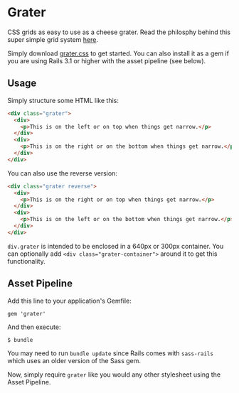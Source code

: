 # Grater

CSS grids as easy to use as a cheese grater. Read the philosphy behind this super simple grid system [here](http://samsoff.es/posts/my-grid-system).

Simply download [grater.css](https://github.com/samsoffes/grater/raw/master/grater.css) to get started. You can also install it as a gem if you are using Rails 3.1 or higher with the asset pipeline (see below).

## Usage

Simply structure some HTML like this:

``` html
<div class="grater">
  <div>
    <p>This is on the left or on top when things get narrow.</p>
  </div>
  <div>
    <p>This is on the right or on the bottom when things get narrow.</p>
  </div>
</div>
```

You can also use the reverse version:

``` html
<div class="grater reverse">
  <div>
    <p>This is on the right or on top when things get narrow.</p>
  </div>
  <div>
    <p>This is on the left or on the bottom when things get narrow.</p>
  </div>
</div>
```

`div.grater` is intended to be enclosed in a 640px or 300px container. You can optionally add `<div class="grater-container">` around it to get this functionality.

## Asset Pipeline

Add this line to your application's Gemfile:

    gem 'grater'

And then execute:

    $ bundle

You may need to run `bundle update` since Rails comes with `sass-rails` which uses an older version of the Sass gem.

Now, simply require `grater` like you would any other stylesheet using the Asset Pipeline.
